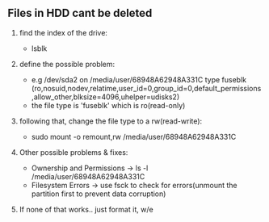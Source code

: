 ## Files in HDD cant be deleted

1) find the index of the drive:
    - lsblk
  
2) define the possible problem:
    - e.g /dev/sda2 on /media/user/68948A62948A331C type fuseblk (ro,nosuid,nodev,relatime,user_id=0,group_id=0,default_permissions,allow_other,blksize=4096,uhelper=udisks2)
    - the file type is 'fuseblk' which is ro(read-only)
  
3) following that, change the file type to a rw(read-write):
    - sudo mount -o remount,rw /media/user/68948A62948A331C
  
4) Other possible problems & fixes:
    - Ownership and Permissions -> ls -l /media/user/68948A62948A331C
    - Filesystem Errors -> use fsck to check for errors(unmount the partition first to prevent data corruption)
  
5) If none of that works.. just format it, w/e
